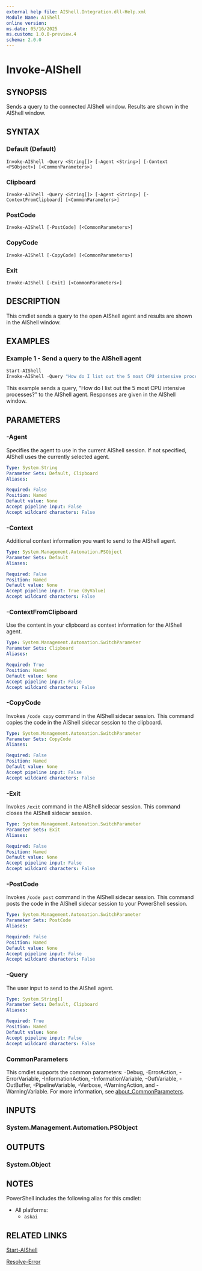 ```yaml
---
external help file: AIShell.Integration.dll-Help.xml
Module Name: AIShell
online version:
ms.date: 05/16/2025
ms.custom: 1.0.0-preview.4
schema: 2.0.0
---
```


# Invoke-AIShell

## SYNOPSIS
Sends a query to the connected AIShell window. Results are shown in the AIShell window.

## SYNTAX

### Default (Default)

```
Invoke-AIShell -Query <String[]> [-Agent <String>] [-Context <PSObject>] [<CommonParameters>]
```

### Clipboard

```
Invoke-AIShell -Query <String[]> [-Agent <String>] [-ContextFromClipboard] [<CommonParameters>]
```

### PostCode

```
Invoke-AIShell [-PostCode] [<CommonParameters>]
```

### CopyCode

```
Invoke-AIShell [-CopyCode] [<CommonParameters>]
```

### Exit

```
Invoke-AIShell [-Exit] [<CommonParameters>]
```

## DESCRIPTION

This cmdlet sends a query to the open AIShell agent and results are shown in the AIShell window.

## EXAMPLES

### Example 1 - Send a query to the AIShell agent

```powershell
Start-AIShell
Invoke-AIShell -Query "How do I list out the 5 most CPU intensive processes?"
```

This example sends a query, "How do I list out the 5 most CPU intensive processes?" to the AIShell
agent. Responses are given in the AIShell window.

## PARAMETERS

### -Agent

Specifies the agent to use in the current AIShell session. If not specified, AIShell uses the
currently selected agent.

```yaml
Type: System.String
Parameter Sets: Default, Clipboard
Aliases:

Required: False
Position: Named
Default value: None
Accept pipeline input: False
Accept wildcard characters: False
```

### -Context

Additional context information you want to send to the AIShell agent.

```yaml
Type: System.Management.Automation.PSObject
Parameter Sets: Default
Aliases:

Required: False
Position: Named
Default value: None
Accept pipeline input: True (ByValue)
Accept wildcard characters: False
```

### -ContextFromClipboard

Use the content in your clipboard as context information for the AIShell agent.

```yaml
Type: System.Management.Automation.SwitchParameter
Parameter Sets: Clipboard
Aliases:

Required: True
Position: Named
Default value: None
Accept pipeline input: False
Accept wildcard characters: False
```

### -CopyCode

Invokes `/code copy` command in the AIShell sidecar session. This command copies the code in the
AIShell sidecar session to the clipboard.

```yaml
Type: System.Management.Automation.SwitchParameter
Parameter Sets: CopyCode
Aliases:

Required: False
Position: Named
Default value: None
Accept pipeline input: False
Accept wildcard characters: False
```

### -Exit

Invokes `/exit` command in the AIShell sidecar session. This command closes the AIShell
sidecar session.

```yaml
Type: System.Management.Automation.SwitchParameter
Parameter Sets: Exit
Aliases:

Required: False
Position: Named
Default value: None
Accept pipeline input: False
Accept wildcard characters: False
```

### -PostCode

Invokes `/code post` command in the AIShell sidecar session. This command posts the code in the
AIShell sidecar session to your PowerShell session.

```yaml
Type: System.Management.Automation.SwitchParameter
Parameter Sets: PostCode
Aliases:

Required: False
Position: Named
Default value: None
Accept pipeline input: False
Accept wildcard characters: False
```

### -Query

The user input to send to the AIShell agent.

```yaml
Type: System.String[]
Parameter Sets: Default, Clipboard
Aliases:

Required: True
Position: Named
Default value: None
Accept pipeline input: False
Accept wildcard characters: False
```

### CommonParameters

This cmdlet supports the common parameters: -Debug, -ErrorAction, -ErrorVariable,
-InformationAction, -InformationVariable, -OutVariable, -OutBuffer, -PipelineVariable, -Verbose,
-WarningAction, and -WarningVariable. For more information, see
[about_CommonParameters](http://go.microsoft.com/fwlink/?LinkID=113216).

## INPUTS

### System.Management.Automation.PSObject

## OUTPUTS

### System.Object

## NOTES

PowerShell includes the following alias for this cmdlet:

- All platforms:
  - `askai`

## RELATED LINKS

[Start-AIShell](Start-AIShell.md)

[Resolve-Error](Resolve-Error.md)
